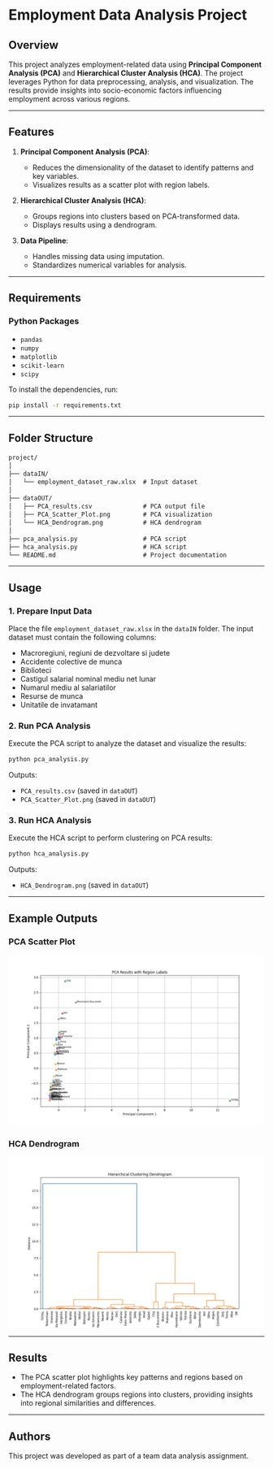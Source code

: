 
# Employment Data Analysis Project

## Overview
This project analyzes employment-related data using **Principal Component Analysis (PCA)** and **Hierarchical Cluster Analysis (HCA)**. The project leverages Python for data preprocessing, analysis, and visualization. The results provide insights into socio-economic factors influencing employment across various regions.

---

## Features
1. **Principal Component Analysis (PCA)**:
   - Reduces the dimensionality of the dataset to identify patterns and key variables.
   - Visualizes results as a scatter plot with region labels.

2. **Hierarchical Cluster Analysis (HCA)**:
   - Groups regions into clusters based on PCA-transformed data.
   - Displays results using a dendrogram.

3. **Data Pipeline**:
   - Handles missing data using imputation.
   - Standardizes numerical variables for analysis.

---

## Requirements
### Python Packages
- `pandas`
- `numpy`
- `matplotlib`
- `scikit-learn`
- `scipy`

To install the dependencies, run:
```bash
pip install -r requirements.txt
```

---

## Folder Structure
```
project/
│
├── dataIN/
│   └── employment_dataset_raw.xlsx  # Input dataset
│
├── dataOUT/
│   ├── PCA_results.csv              # PCA output file
│   ├── PCA_Scatter_Plot.png         # PCA visualization
│   └── HCA_Dendrogram.png           # HCA dendrogram
│
├── pca_analysis.py                  # PCA script
├── hca_analysis.py                  # HCA script
└── README.md                        # Project documentation
```

---

## Usage

### 1. Prepare Input Data
Place the file `employment_dataset_raw.xlsx` in the `dataIN` folder. The input dataset must contain the following columns:
- Macroregiuni, regiuni de dezvoltare si judete
- Accidente colective de munca 
- Biblioteci
- Castigul salarial nominal mediu net lunar
- Numarul mediu al salariatilor
- Resurse de munca
- Unitatile de invatamant

### 2. Run PCA Analysis
Execute the PCA script to analyze the dataset and visualize the results:
```bash
python pca_analysis.py
```
Outputs:
- `PCA_results.csv` (saved in `dataOUT`)
- `PCA_Scatter_Plot.png` (saved in `dataOUT`)

### 3. Run HCA Analysis
Execute the HCA script to perform clustering on PCA results:
```bash
python hca_analysis.py
```
Outputs:
- `HCA_Dendrogram.png` (saved in `dataOUT`)

---

## Example Outputs

### PCA Scatter Plot
![PCA Scatter Plot](dataOUT/PCA_Scatter_Plot.png)

### HCA Dendrogram
![HCA Dendrogram](dataOUT/HCA_Dendrogram.png)

---

## Results
- The PCA scatter plot highlights key patterns and regions based on employment-related factors.
- The HCA dendrogram groups regions into clusters, providing insights into regional similarities and differences.

---

## Authors
This project was developed as part of a team data analysis assignment.

